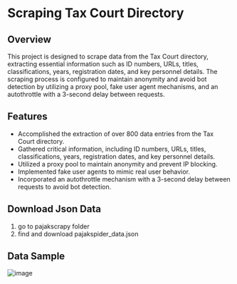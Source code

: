 # Scraping Tax Court Directory

## Overview
This project is designed to scrape data from the Tax Court directory, extracting essential information such as ID numbers, URLs, titles, classifications, years, registration dates, and key personnel details. The scraping process is configured to maintain anonymity and avoid bot detection by utilizing a proxy pool, fake user agent mechanisms, and an autothrottle with a 3-second delay between requests.

## Features
- Accomplished the extraction of over 800 data entries from the Tax Court directory.
- Gathered critical information, including ID numbers, URLs, titles, classifications, years, registration dates, and key personnel details.
- Utilized a proxy pool to maintain anonymity and prevent IP blocking.
- Implemented fake user agents to mimic real user behavior.
- Incorporated an autothrottle mechanism with a 3-second delay between requests to avoid bot detection.

## Download Json Data
1. go to pajakscrapy folder
2. find and download pajakspider_data.json

## Data Sample
![image](https://github.com/mbintangww/tax-scrapper/assets/115893918/91dd3150-fc28-4f68-b8e4-a2a88aa35cb1)
